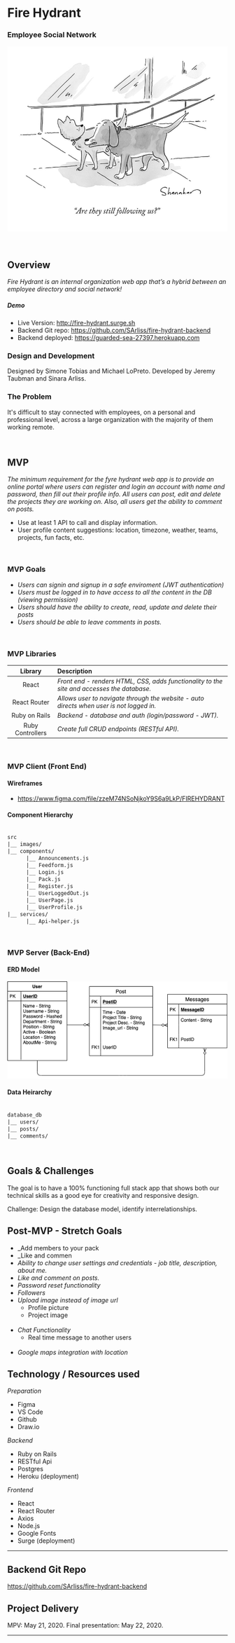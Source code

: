 # Fire Hydrant 
### Employee Social Network 

![HeroImage](./wireframes/hero-image-readme.jpg)

<br>

## Overview

_Fire Hydrant is an internal organization web app that’s a hybrid between an employee directory and social network!_

##### Demo
- Live Version: http://fire-hydrant.surge.sh
- Backend Git repo: https://github.com/SArliss/fire-hydrant-backend
- Backend deployed: https://guarded-sea-27397.herokuapp.com

### Design and Development

Designed by Simone Tobias and 
Michael LoPreto. Developed by Jeremy Taubman and Sinara Arliss.

### The Problem

It's difficult to stay connected with employees, on a personal and professional level, across a large organization with the majority of them working remote.

<br>

## MVP

_The minimum requirement for the fyre hydrant web app is to provide an online portal where users can register and login an account with name and password, then fill out their profile info. All users can post, edit and delete the projects they are working on. Also, all users get the ability to comment on posts._

- Use at least 1 API to call and display information.
- User profile content suggestions: location, timezone, weather, teams, projects, fun facts, etc.

<br>

### MVP Goals
- _Users can signin and signup in a safe enviroment (JWT authentication)_
- _Users must be logged in to have access to all the content in the DB (viewing permission)_
- _Users should have the ability to create, read, update and delete their posts_
- _Users should be able to leave comments in posts._

<br>

### MVP Libraries

|     Library      | Description                                                                       |
| :--------------: | :-------------------------------------------------------------------------------- |
|      React       | _Front end - renders HTML, CSS, adds functionality to the site and accesses the database._      |
|   React Router   | _Allows user to navigate through the website - auto directs when user is not logged in._ |
|  Ruby on Rails   | _Backend - database and auth (login/password - JWT)._                                                    |
| Ruby Controllers | _Create full CRUD endpoints (RESTful API)._                                       |

<br>

### MVP Client (Front End)

#### Wireframes

- https://www.figma.com/file/zzeM74NSoNjkoY9S6a9LkP/FIREHYDRANT

#### Component Hierarchy

```structure

src
|__ images/
|__ components/
      |__ Announcements.js
      |__ Feedform.js
      |__ Login.js
      |__ Pack.js
      |__ Register.js
      |__ UserLoggedOut.js
      |__ UserPage.js
      |__ UserProfile.js
|__ services/
      |__ Api-helper.js

```

<br>

### MVP Server (Back-End)

#### ERD Model

![ERD](./wireframes/erd.png)

#### Data Heirarchy

```structure

database_db
|__ users/
|__ posts/
|__ comments/

```

<br>

## Goals & Challenges

The goal is to have a 100% functioning full stack app that shows both our technical skills as a good eye for creativity and responsive design.

Challenge: Design the database model, identify interrelationships. 

## Post-MVP - Stretch Goals

- _Add members to your pack
- _Like and commen
- _Ability to change user settings and credentials - job title, description, about me._
- _Like and comment on posts._
- _Password reset functionality_
  <br>
- _Followers_
  <br>
- _Upload image instead of image url_
  - Profile picture
  - Project image
  <br>
- _Chat Functionality_
  - Real time message to another users
  <br>
- _Google maps integration with location_

## Technology / Resources used

_Preparation_

- Figma
- VS Code
- Github
- Draw.io

_Backend_

- Ruby on Rails
- RESTful Api
- Postgres
- Heroku (deployment)

_Frontend_

- React
- React Router
- Axios
- Node.js
- Google Fonts
- Surge (deployment)

---

## Backend Git Repo
https://github.com/SArliss/fire-hydrant-backend

## Project Delivery

MPV: May 21, 2020.
Final presentation: May 22, 2020.


---
